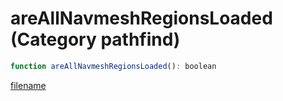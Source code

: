 # areAllNavmeshRegionsLoaded (Category pathfind)

```js
function areAllNavmeshRegionsLoaded(): boolean
```

[filename](areAllNavmeshRegionsLoaded_m.md ':include')